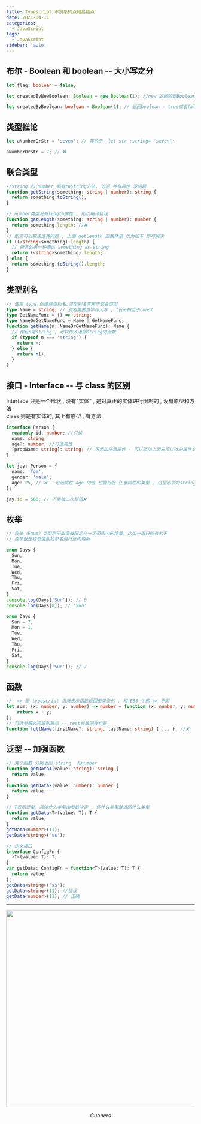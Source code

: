 ```yaml
---
title: Typescript 不熟悉的点和易错点
date: 2021-04-11
categories:
  - JavaScript
tags:
  - JavaScript
sidebar: 'auto'
---
```


## 布尔 - Boolean 和 boolean -- 大小写之分

```ts
let flag: boolean = false;

let createdByNewBoolean: Boolean = new Boolean(1); //new 返回的是Boolean对象

let createdByBoolean: boolean = Boolean(1); // 返回boolean - true或者false
```

## 类型推论

```ts
let aNumberOrStr = 'seven'; // 等价于  let str :string= 'seven';

aNumberOrStr = 7; // ❌
```

## 联合类型

```ts
//string 和 number 都有toString方法, 访问 共有属性 没问题
function getString(something: string | number): string {
  return something.toString();
}

// number类型没有length属性 , 所以编译错误
function getLength(something: string | number): number {
  return something.length; //❌
}
// 断言可以解决这类问题 , 上面 getLength 函数体里 改为如下 即可解决
if ((<string>something).length) {
  // 断言的另一种表达 something as string
  return (<string>something).length;
} else {
  return something.toString().length;
}
```

## 类型别名

```ts
// 使用 type 创建类型别名,类型别名常用于联合类型
type Name = string; // 别名需要首字母大写 , type相当于const
type GetNameFunc = () => string;
type NameOrGetNameFunc = Name | GetNameFunc;
function getName(n: NameOrGetNameFunc): Name {
  // 保证n是string , 可以传入返回string的函数
  if (typeof n === 'string') {
    return n;
  } else {
    return n();
  }
}
```

## 接口 - Interface -- 与 class 的区别

Interface 只是一个形状 , 没有"实体" , 是对真正的实体进行限制的 , 没有原型和方法  
class 则是有实体的, 其上有原型 , 有方法

```ts
interface Person {
  readonly id: number; //只读
  name: string;
  age?: number; //可选属性
  [propName: string]: string; // 可添加任意属性 - 可以添加上面三项以外的属性名 . 但是这里有个坑   -- 最好将其value 设置为 any
}

let jay: Person = {
  name: 'Tom',
  gender: 'male',
  age: 25, // ❌ - 可选属性 age 的值 也要符合 任意属性的类型 , 这里必须为string , 所以一般任意属性的类型设为 any 比较合适 .
};

jay.id = 666; // 不能被二次赋值❌
```

## 枚举

```ts
// 枚举（Enum）类型用于取值被限定在一定范围内的场景，比如一周只能有七天
// 枚举就是枚举值到枚举名进行反向映射

enum Days {
  Sun,
  Mon,
  Tue,
  Wed,
  Thu,
  Fri,
  Sat,
}
console.log(Days['Sun']); // 0
console.log(Days[0]); // 'Sun'

enum Days {
  Sun = 7,
  Mon = 1,
  Tue,
  Wed,
  Thu,
  Fri,
  Sat,
}
console.log(Days['Sun']); // 7
```

## 函数

```ts
//  => 是 typescript 用来表示函数返回值类型的 , 和 ES6 中的 => 不同
let sum: (x: number, y: number) => number = function (x: number, y: number): number {
    return x + y;
};
// 可选参数必须放到最后 -- rest参数同样也是
function fullName(firstName?: string, lastName: string) { ... }  //❌
```

## 泛型 -- 加强函数

```ts
// 两个函数 分别返回 string  和number
function getData1(value: string): string {
  return value;
}
function getData2(value: number): number {
  return value;
}

// T表示泛型，具体什么类型由参数决定 , 传什么类型就返回什么类型
function getData<T>(value: T): T {
  return value;
}
getData<number>(11);
getData<string>('ss');

// 定义接口
interface ConfigFn {
  <T>(value: T): T;
}
var getData: ConfigFn = function<T>(value: T): T {
  return value;
};
getData<string>('ss');
getData<string>(11); //错误
getData<number>(11); // 正确
```

---

<p align="center">
    <img src="/vBlog-reco/avatar.png"  width="800" height="526">
    <p align="center">
        <em>Gunners</em>
    </p>
</p>
